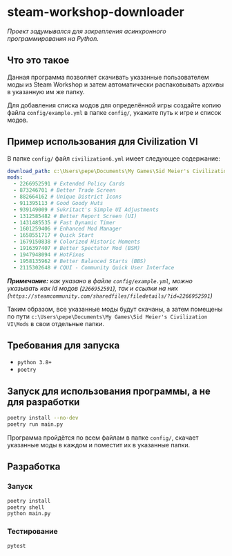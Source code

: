 # steam-workshop-downloader

*Проект задумывался для закрепления асинхронного программирования на Python.*

## Что это такое

Данная программа позволяет скачивать указанные пользователем моды из Steam
Workshop и затем автоматически распаковывать архивы в указанную им же папку.

Для добавления списка модов для определённой игры создайте копию файла
`config/example.yml` в папке `config/`, укажите путь к игре и список модов.

## Пример использования для Civilization VI

В папке `config/` файл `civilization6.yml` имеет следующее содержание:

```yml
download_path: c:\Users\pepe\Documents\My Games\Sid Meier's Civilization VI\Mods
mods:
  - 2266952591 # Extended Policy Cards
  - 873246701 # Better Trade Screen
  - 882664162 # Unique District Icons
  - 911395113 # Good Goody Huts
  - 939149009 # Sukritact's Simple UI Adjustments
  - 1312585482 # Better Report Screen (UI)
  - 1431485535 # Fast Dynamic Timer
  - 1601259406 # Enhanced Mod Manager
  - 1658551717 # Quick Start
  - 1679150838 # Colorized Historic Moments
  - 1916397407 # Better Spectator Mod (BSM)
  - 1947948094 # HotFixes
  - 1958135962 # Better Balanced Starts (BBS)
  - 2115302648 # CQUI - Community Quick User Interface
```

*__Примечание:__ как указано в файле `config/example.yml`, можно
указывать как id модов (`2266952591`), так и ссылки на них
(`https://steamcommunity.com/sharedfiles/filedetails/?id=2266952591`)*

Таким образом, все указанные моды будут скачаны, а затем помещены по пути
`c:\Users\pepe\Documents\My Games\Sid Meier's Civilization VI\Mods` в свои
отдельные папки.

## Требования для запуска

- `python 3.8+`
- `poetry`

## Запуск для использования программы, а не для разработки

```bash
poetry install --no-dev
poetry run main.py
```

Программа пройдётся по всем файлам в папке `config/`, скачает указанные моды в
каждом и поместит их в указанные папки.

## Разработка

### Запуск

```bash
poetry install
poetry shell
python main.py
```

### Тестирование

```bash
pytest
```
